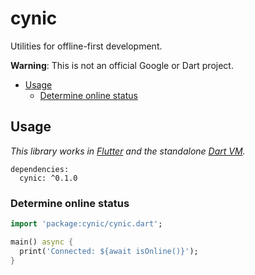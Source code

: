 # cynic

Utilities for offline-first development.

**Warning**: This is not an official Google or Dart project.

* [Usage](#usage)
  * [Determine online status](#determine-online-status)

## Usage

_This library works in [Flutter][] and the standalone [Dart VM][]._

[Flutter]: https://flutter.io
[Dart VM]: https://www.dartlang.org/dart-vm/tools/dart-vm

```
dependencies:
  cynic: ^0.1.0
```

### Determine online status

```dart
import 'package:cynic/cynic.dart';

main() async {
  print('Connected: ${await isOnline()}');
}
```

